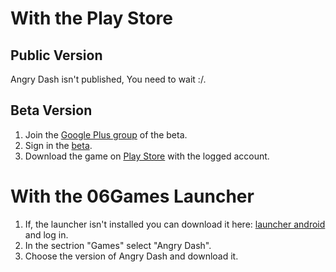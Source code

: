 <!-- TITLE: 1.1. Android Install -->
<!-- SUBTITLE: Android Installation -->

# With the Play Store
## Public Version
Angry Dash isn't published, You need to wait  :/.

## Beta Version
1. Join the [Google Plus group](https://plus.google.com/u/0/communities/104855126997408251493) of the beta.
2. Sign in the [beta](https://play.google.com/apps/testing/com.fr_06Games.AngryDash).
3. Download the game on [Play Store](https://play.google.com/store/apps/details?id=com.fr_06Games.AngryDash) with the logged account.


# With the 06Games Launcher
1. If, the launcher isn't installed you can download it here: [launcher android](https://06games.ddns.net/Projects/App/06Games%20Launcher/down.php) and log in.
2. In the sectrion "Games" select "Angry Dash".
3. Choose the version of Angry Dash and download it.